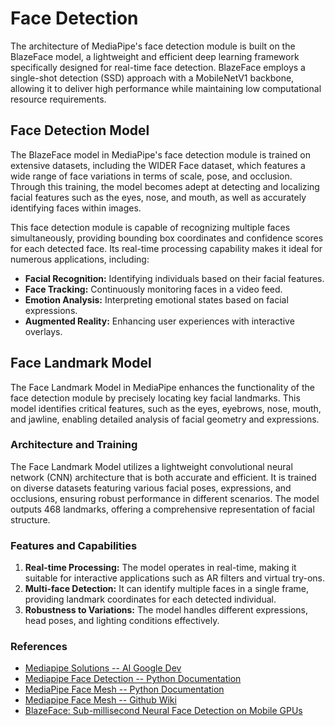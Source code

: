 # Face Detection

The architecture of MediaPipe's face detection module is built on the BlazeFace model, a lightweight and efficient deep learning framework specifically designed for real-time face detection. BlazeFace employs a single-shot detection (SSD) approach with a MobileNetV1 backbone, allowing it to deliver high performance while maintaining low computational resource requirements.

## Face Detection Model

The BlazeFace model in MediaPipe's face detection module is trained on extensive datasets, including the WIDER Face dataset, which features a wide range of face variations in terms of scale, pose, and occlusion. Through this training, the model becomes adept at detecting and localizing facial features such as the eyes, nose, and mouth, as well as accurately identifying faces within images.

This face detection module is capable of recognizing multiple faces simultaneously, providing bounding box coordinates and confidence scores for each detected face. Its real-time processing capability makes it ideal for numerous applications, including:

- **Facial Recognition:** Identifying individuals based on their facial features.
- **Face Tracking:** Continuously monitoring faces in a video feed.
- **Emotion Analysis:** Interpreting emotional states based on facial expressions.
- **Augmented Reality:** Enhancing user experiences with interactive overlays.

## Face Landmark Model

The Face Landmark Model in MediaPipe enhances the functionality of the face detection module by precisely locating key facial landmarks. This model identifies critical features, such as the eyes, eyebrows, nose, mouth, and jawline, enabling detailed analysis of facial geometry and expressions.

### Architecture and Training

The Face Landmark Model utilizes a lightweight convolutional neural network (CNN) architecture that is both accurate and efficient. It is trained on diverse datasets featuring various facial poses, expressions, and occlusions, ensuring robust performance in different scenarios. The model outputs 468 landmarks, offering a comprehensive representation of facial structure.

### Features and Capabilities

1. **Real-time Processing:** The model operates in real-time, making it suitable for interactive applications such as AR filters and virtual try-ons.
2. **Multi-face Detection:** It can identify multiple faces in a single frame, providing landmark coordinates for each detected individual.
3. **Robustness to Variations:** The model handles different expressions, head poses, and lighting conditions effectively.

### References
- [Mediapipe Solutions -- AI Google Dev](https://ai.google.dev/edge/mediapipe/solutions/guide)
- [Mediapipe Face Detection -- Python Documentation](https://mediapipe.readthedocs.io/en/latest/solutions/face_detection.html)
- [MediaPipe Face Mesh -- Python Documentation](https://mediapipe.readthedocs.io/en/latest/solutions/face_mesh.html)
- [Mediapipe Face Mesh -- Github Wiki](https://github.com/google-ai-edge/mediapipe/wiki/MediaPipe-Face-Mesh)
- [BlazeFace: Sub-millisecond Neural Face Detection on Mobile GPUs](https://arxiv.org/pdf/1907.05047)
